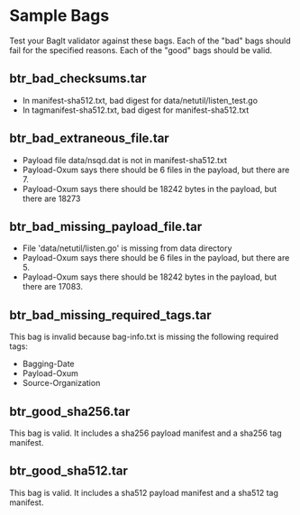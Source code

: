 # Sample Bags

Test your BagIt validator against these bags. Each of the "bad" bags should fail for
the specified reasons. Each of the "good" bags should be valid.

## btr_bad_checksums.tar

* In manifest-sha512.txt, bad digest for data/netutil/listen_test.go
* In tagmanifest-sha512.txt, bad digest for manifest-sha512.txt

## btr_bad_extraneous_file.tar

* Payload file data/nsqd.dat is not in manifest-sha512.txt
* Payload-Oxum says there should be 6 files in the payload, but there are 7.
* Payload-Oxum says there should be 18242 bytes in the payload, but there are 18273

## btr_bad_missing_payload_file.tar

* File 'data/netutil/listen.go' is missing from data directory
* Payload-Oxum says there should be 6 files in the payload, but there are 5.
* Payload-Oxum says there should be 18242 bytes in the payload, but there are 17083.

## btr_bad_missing_required_tags.tar

This bag is invalid because bag-info.txt is missing the following required tags:

* Bagging-Date
* Payload-Oxum
* Source-Organization

## btr_good_sha256.tar

This bag is valid. It includes a sha256 payload manifest and a sha256 tag manifest.

## btr_good_sha512.tar

This bag is valid. It includes a sha512 payload manifest and a sha512 tag manifest.

